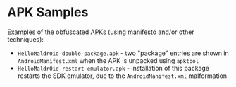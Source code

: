 APK Samples
===========

Examples of the obfuscated APKs (using manifesto and/or other techniques):

* `HelloMaldr0id-double-package.apk` - two "package" entries are shown in `AndroidManifest.xml` when the APK is unpacked using `apktool`
* `HelloMaldr0id-restart-emulator.apk` - installation of this package restarts the SDK emulator, due to the `AndroidManifest.xml` malformation
